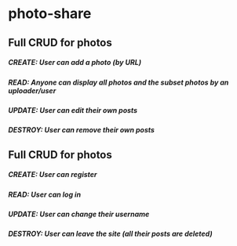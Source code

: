 # photo-share

## Full CRUD for photos

##### CREATE: User can add a photo (by URL)

##### READ: Anyone can display all photos and the subset photos by an uploader/user

##### UPDATE: User can edit their own posts

##### DESTROY: User can remove their own posts

## Full CRUD for photos

##### CREATE: User can register

##### READ: User can log in

##### UPDATE: User can change their username

##### DESTROY: User can leave the site (all their posts are deleted)


